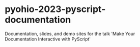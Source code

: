 # pyohio-2023-pyscript-documentation
Documentation, slides, and demo sites for the talk 'Make Your Documentation Interactive with PyScript'
